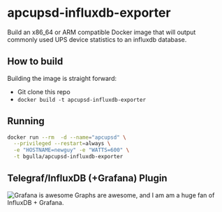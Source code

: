 # apcupsd-influxdb-exporter
Build an x86_64 or ARM compatible Docker image that will output commonly used UPS device statistics to an influxdb database.

## How to build
Building the image is straight forward:
* Git clone this repo
* `docker build -t apcupsd-influxdb-exporter`

## Running
```bash
docker run --rm  -d --name="apcupsd" \
  --privileged --restart=always \
  -e "HOSTNAME=newguy" -e "WATTS=600" \
  -t bgulla/apcupsd-influxdb-exporter
```

## Telegraf/InfluxDB (+Grafana) Plugin
![Grafana is awesome](https://github.com/bgulla/apcupsd-influxdb-exporter/raw/master/img/watts.png?raw=true)
Graphs are awesome, and I am am a huge fan of InfluxDB + Grafana.
